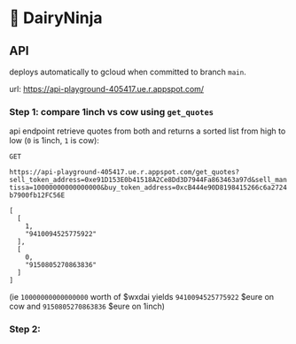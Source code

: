 # 🥷 DairyNinja

## API

deploys automatically to gcloud when committed to branch `main`.

url: https://api-playground-405417.ue.r.appspot.com/

### Step 1: compare 1inch vs cow using `get_quotes`

api endpoint retrieve quotes from both and returns a sorted list from high to low (`0` is 1inch, `1` is cow):

`GET`

`https://api-playground-405417.ue.r.appspot.com/get_quotes?sell_token_address=0xe91D153E0b41518A2Ce8Dd3D7944Fa863463a97d&sell_mantissa=10000000000000000&buy_token_address=0xcB444e90D8198415266c6a2724b7900fb12FC56E`

```
[
  [
    1,
    "9410094525775922"
  ],
  [
    0,
    "9150805270863836"
  ]
]
```

(ie `10000000000000000` worth of $wxdai yields `9410094525775922` $eure on cow and `9150805270863836` $eure on 1inch)

### Step 2:
